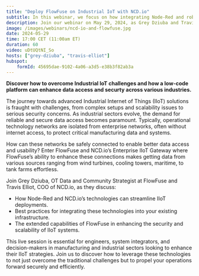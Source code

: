 ```yaml
---
title: "Deploy FlowFuse on Industrial IoT with NCD.io"
subtitle: In this webinar, we focus on how integrating Node-Red and robust hardware from NCD.io forms a powerful solution for system integrators and developers in the industrial sector.
description: Join our webinar on May 29, 2024, as Grey Dziuba and Travis Elliot explore the integration of FlowFuse with NCD.io’s IIoT solutions. Discover how Node-Red enhances data access and security in industrial networks. Ideal for engineers and system integrators looking to advance their IoT strategies.
image: /images/webinars/ncd-io-and-flowfuse.jpg
date: 2024-05-29
time: 17:00 CET (11:00am ET) 
duration: 60
video: uDtUQtNI_So
hosts: ["grey-dziuba", "travis-elliot"]
hubspot:
    formId: 45695dae-9102-4a06-a3d5-e38b3f82ab3a    
---
```


**Discover how to overcome Industrial IoT challenges and how a low-code platform can enhance data access and securty across various industries.**

<!--more-->

The journey towards advanced Industrial Internet of Things (IIoT) solutions is fraught with challenges, from complex setups and scalability issues to serious security concerns. As industrial sectors evolve, the demand for reliable and secure data access becomes paramount. Typically, operational technology networks are isolated from enterprise networks, often without internet access, to protect critical manufacturing data and systems.

How can these networks be safely connected to enable better data access and usability? Enter FlowFuse and NCD.io’s Enterprise IIoT Gateway where FlowFuse’s ability to enhance these connections makes getting data from various sources ranging from wind turbines, cooling towers, maritime, to tank farms effortless.

Join Grey Dziuba, OT Data and Community Strategist at FlowFuse and Travis Elliot, COO of NCD.io, as they discuss:

- How Node-Red and NCD.io’s technologies can streamline IIoT deployments.
- Best practices for integrating these technologies into your existing infrastructure.
- The extended capabilities of FlowFuse in enhancing the security and scalability of IIoT systems.

This live session is essential for engineers, system integrators, and decision-makers in manufacturing and industrial sectors looking to enhance their IIoT strategies. Join us to discover how to leverage these technologies to not just overcome the traditional challenges but to propel your operations forward securely and efficiently.
